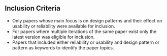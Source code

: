 ## Inclusion Criteria
- Only papers whose main focus is on design patterns and their effect on usability or reliability were available for inclusion.
- For papers where multiple iterations of the same paper exist only the latest version was eligible for inclusion.
- Papers that included either reliability or usability and design pattern or pattern as keywords to identify the paper topics. 